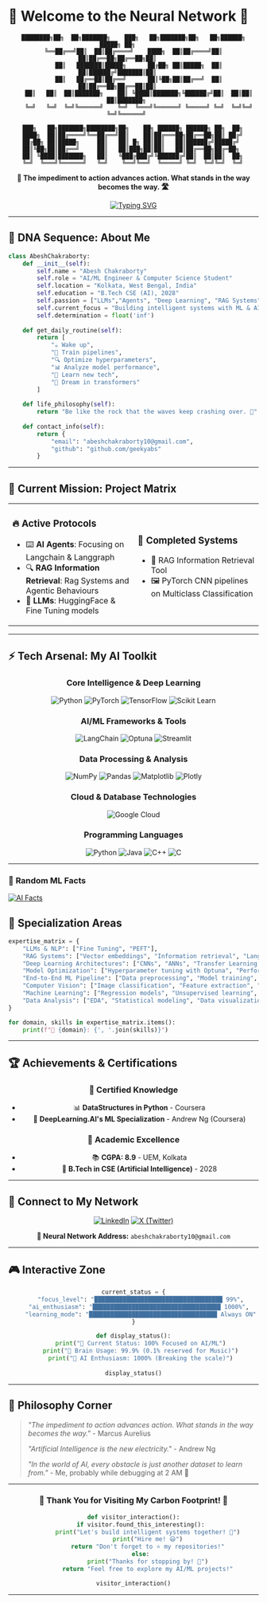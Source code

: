 # 🤖 Welcome to the Neural Network 🧠

<div align="center">
  
```
████████╗██╗  ██╗███████╗    ███╗   ██╗███████╗██╗   ██╗██████╗  █████╗ ██╗         
╚══██╔══╝██║  ██║██╔════╝    ████╗  ██║██╔════╝██║   ██║██╔══██╗██╔══██╗██║         
   ██║   ███████║█████╗      ██╔██╗ ██║█████╗  ██║   ██║██████╔╝███████║██║         
   ██║   ██╔══██║██╔══╝      ██║╚██╗██║██╔══╝  ██║   ██║██╔══██╗██╔══██║██║         
   ██║   ██║  ██║███████╗    ██║ ╚████║███████╗╚██████╔╝██║  ██║██║  ██║███████╗    
   ╚═╝   ╚═╝  ╚═╝╚══════╝    ╚═╝  ╚═══╝╚══════╝ ╚═════╝ ╚═╝  ╚═╝╚═╝  ╚═╝╚══════╝    
                                                                                      
    ███╗   ██╗███████╗████████╗██╗    ██╗ ██████╗ ██████╗ ██╗  ██╗                  
    ████╗  ██║██╔════╝╚══██╔══╝██║    ██║██╔═══██╗██╔══██╗██║ ██╔╝                  
    ██╔██╗ ██║█████╗     ██║   ██║ █╗ ██║██║   ██║██████╔╝█████╔╝                   
    ██║╚██╗██║██╔══╝     ██║   ██║███╗██║██║   ██║██╔══██╗██╔═██╗                   
    ██║ ╚████║███████╗   ██║   ╚███╔███╔╝╚██████╔╝██║  ██║██║  ██╗                  
    ╚═╝  ╚═══╝╚══════╝   ╚═╝    ╚══╝╚══╝  ╚═════╝ ╚═╝  ╚═╝╚═╝  ╚═╝                  
```

**🎯 The impediment to action advances action. What stands in the way becomes the way. 🛣️**

[![Typing SVG](https://readme-typing-svg.herokuapp.com?font=Orbitron&size=24&duration=3000&pause=1000&color=00D4FF&center=true&vCenter=true&multiline=true&width=600&height=100&lines=AI+%2F+ML+Engineer;Deep+Learning;RAG+Systems;LLMs+&+Agents+Enthusiast)](https://git.io/typing-svg)

</div>

---

## 🧬 **DNA Sequence: About Me**

```python
class AbeshChakraborty:
    def __init__(self):
        self.name = "Abesh Chakraborty"
        self.role = "AI/ML Engineer & Computer Science Student"
        self.location = "Kolkata, West Bengal, India"
        self.education = "B.Tech CSE (AI), 2028"
        self.passion = ["LLMs","Agents", "Deep Learning", "RAG Systems", "Transfer Learning"]
        self.current_focus = "Building intelligent systems with ML & AI"
        self.determination = float('inf')
        
    def get_daily_routine(self):
        return [
            "☕ Wake up",
            "🧠 Train pipelines", 
            "🔍 Optimize hyperparameters",
            "📊 Analyze model performance", 
            "🔬 Learn new tech",
            "🌙 Dream in transformers"
        ]
        
    def life_philosophy(self):
        return "Be like the rock that the waves keep crashing over. 🌊"
        
    def contact_info(self):
        return {
            "email": "abeshchakraborty10@gmail.com",
            "github": "github.com/geekyabs"
        }
```

---

## 🚀 **Current Mission: Project Matrix**

<table>
<tr>
<td width="50%">

### 🔥 **Active Protocols**
- ⌨️ **AI Agents**: Focusing on Langchain & Langgraph
- 🔍 **RAG Information Retrieval**: Rag Systems and Agentic Behaviours
- 🤗 **LLMs**: HuggingFace & Fine Tuning models

</td>
<td width="50%">

### 🎯 **Completed Systems**
- 🔢 RAG Information Retrieval Tool
- 🖼️ PyTorch CNN pipelines on Multiclass Classification

</td>
</tr>
</table>

---

## ⚡ **Tech Arsenal: My AI Toolkit**

<div align="center">

### **Core Intelligence & Deep Learning**
![Python](https://img.shields.io/badge/-Python-3776AB?style=for-the-badge&logo=python&logoColor=white)
![PyTorch](https://img.shields.io/badge/-PyTorch-EE4C2C?style=for-the-badge&logo=pytorch&logoColor=white)
![TensorFlow](https://img.shields.io/badge/-TensorFlow-FF6F00?style=for-the-badge&logo=tensorflow&logoColor=white)
![Scikit Learn](https://img.shields.io/badge/-Scikit%20Learn-F7931E?style=for-the-badge&logo=scikit-learn&logoColor=white)

### **AI/ML Frameworks & Tools**
![LangChain](https://img.shields.io/badge/-LangChain-121212?style=for-the-badge&logo=chainlink&logoColor=white)
![Optuna](https://img.shields.io/badge/-Optuna-3776AB?style=for-the-badge&logo=optuna&logoColor=white)
![Streamlit](https://img.shields.io/badge/-Streamlit-FF4B4B?style=for-the-badge&logo=streamlit&logoColor=white)

### **Data Processing & Analysis**
![NumPy](https://img.shields.io/badge/-NumPy-013243?style=for-the-badge&logo=numpy&logoColor=white)
![Pandas](https://img.shields.io/badge/-Pandas-150458?style=for-the-badge&logo=pandas&logoColor=white)
![Matplotlib](https://img.shields.io/badge/-Matplotlib-11557c?style=for-the-badge&logo=python&logoColor=white)
![Plotly](https://img.shields.io/badge/-Plotly-3F4F75?style=for-the-badge&logo=plotly&logoColor=white)

### **Cloud & Database Technologies**
![Google Cloud](https://img.shields.io/badge/-Google%20Cloud-4285F4?style=for-the-badge&logo=google-cloud&logoColor=white)

### **Programming Languages**
![Python](https://img.shields.io/badge/-Python-3776AB?style=for-the-badge&logo=python&logoColor=white)
![Java](https://img.shields.io/badge/-Java-007396?style=for-the-badge&logo=java&logoColor=white)
![C++](https://img.shields.io/badge/-C++-00599C?style=for-the-badge&logo=c%2B%2B&logoColor=white)
![C](https://img.shields.io/badge/-C-A8B9CC?style=for-the-badge&logo=c&logoColor=white)


</div>

---
### 🎲 **Random ML Facts**
[![AI Facts](https://readme-typing-svg.herokuapp.com/?font=Fira+Code&size=16&duration=8000&pause=0&color=FF6F00&center=false&vCenter=true&multiline=false&random=true&width=800&height=60&lines=Transfer+learning+can+reduce+training+time+by+up+to+90%25+%F0%9F%9A%80;The+human+brain+has+86+billion+neurons%2C+GPT-3+has+175+billion+parameters+%F0%9F%A7%A0;CNNs+were+inspired+by+the+visual+cortex+of+cats+in+the+1960s+%F0%9F%90%B1;A+Tesla+V100+GPU+can+perform+125+teraFLOPS+of+deep+learning+%E2%9A%A1;Random+forests+can+achieve+85%25%2B+accuracy+with+minimal+tuning+%F0%9F%8C%B3;Gradient+descent+was+first+described+by+Cauchy+in+1847+%F0%9F%93%88;The+first+neural+network+was+created+in+1943+%F0%9F%94%AC;AlexNet+sparked+the+AI+boom+by+reducing+ImageNet+error+to+15%25+%F0%9F%8F%86;Dropout+regularization+was+inspired+by+biological+redundancy+%F0%9F%A7%AC;Transformers+architecture+revolutionized+NLP+in+just+2017+%F0%9F%A4%96)](https://git.io/typing-svg)


## 🎯 **Specialization Areas**

```python
expertise_matrix = {
    "LLMs & NLP": ["Fine Tuning", "PEFT"],
    "RAG Systems": ["Vector embeddings", "Information retrieval", "LangChain integration"],
    "Deep Learning Architectures": ["CNNs", "ANNs", "Transfer Learning with VGG16"],
    "Model Optimization": ["Hyperparameter tuning with Optuna", "Performance benchmarking"],
    "End-to-End ML Pipeline": ["Data preprocessing", "Model training", "Streamlit deployment"],
    "Computer Vision": ["Image classification", "Feature extraction", "Multi-architecture comparison"],
    "Machine Learning": ["Regression models", "Unsupervised learning", "Statistical modeling"],
    "Data Analysis": ["EDA", "Statistical modeling", "Data visualization"]
}

for domain, skills in expertise_matrix.items():
    print(f"🔹 {domain}: {', '.join(skills)}")
```

---

## 🏆 **Achievements & Certifications**

<div align="center">

### 📜 **Certified Knowledge**
- 📊 **DataStructures in Python** - Coursera
- 🧠 **DeepLearning.AI's ML Specialization** - Andrew Ng (Coursera)

### 🎯 **Academic Excellence**
- 📚 **CGPA: 8.9** - UEM, Kolkata
- 🎯 **B.Tech in CSE (Artificial Intelligence)** - 2028

</div>

---

## 🤝 **Connect to My Network**

<div align="center">

[![LinkedIn](https://img.shields.io/badge/-LinkedIn-0077B5?style=for-the-badge&logo=linkedin&logoColor=white)](www.linkedin.com/in/abesh-chakraborty)
[![X (Twitter)](https://img.shields.io/badge/-X-000000?style=for-the-badge&logo=x&logoColor=white)](https://x.com/CognitiveAbs)

**📧 Neural Network Address:** `abeshchakraborty10@gmail.com`  

</div>

---

## 🎮 **Interactive Zone**

<div align="center">

```python
current_status = {
    "focus_level": "████████████████████████████████████ 99%",
    "ai_enthusiasm": "████████████████████████████████████ 1000%", 
    "learning_mode": "████████████████████████████████████ Always ON"
}

def display_status():
    print("🎯 Current Status: 100% Focused on AI/ML")
    print("🧠 Brain Usage: 99.9% (0.1% reserved for Music)")
    print("🤖 AI Enthusiasm: 1000% (Breaking the scale)")
    
display_status()
```



</div>

---

## 💭 **Philosophy Corner**

> *"The impediment to action advances action. What stands in the way becomes the way."* - Marcus Aurelius
> 
> *"Artificial Intelligence is the new electricity."* - Andrew Ng
>
> *"In the world of AI, every obstacle is just another dataset to learn from."* - Me, probably while debugging at 2 AM 🌙

---

<div align="center">

### 🌟 **Thank You for Visiting My Carbon Footprint!** 🌟

```python
def visitor_interaction():
    if visitor.found_this_interesting():
        print("Let's build intelligent systems together! 🤝")
        print("Hire me! 😃")
        return "Don't forget to ⭐ my repositories!"
    else:
        print("Thanks for stopping by! 👋")
        return "Feel free to explore my AI/ML projects!"

visitor_interaction()
```

---


</div>
